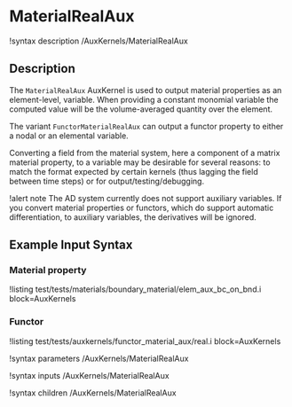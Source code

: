 # MaterialRealAux

!syntax description /AuxKernels/MaterialRealAux

## Description

The `MaterialRealAux` AuxKernel is used to output material properties as an element-level,
variable. When providing a constant monomial variable the computed value will be the
volume-averaged quantity over the element.

The variant `FunctorMaterialRealAux` can output a functor property to either a nodal or an
elemental variable.

Converting a field from the material system, here a component of a matrix material property,
to a variable may be desirable for several reasons: to match the format expected by certain
kernels (thus lagging the field between time steps) or for output/testing/debugging.

!alert note
The AD system currently does not support auxiliary variables. If you convert material properties
or functors, which do support automatic differentiation, to auxiliary variables, the derivatives
will be ignored.

## Example Input Syntax

### Material property

!listing test/tests/materials/boundary_material/elem_aux_bc_on_bnd.i block=AuxKernels

### Functor

!listing test/tests/auxkernels/functor_material_aux/real.i block=AuxKernels

!syntax parameters /AuxKernels/MaterialRealAux

!syntax inputs /AuxKernels/MaterialRealAux

!syntax children /AuxKernels/MaterialRealAux
